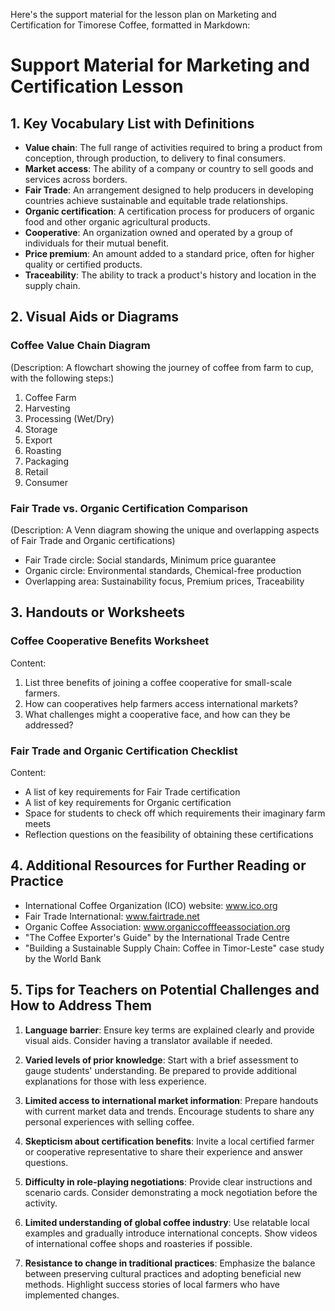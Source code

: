 Here's the support material for the lesson plan on Marketing and Certification for Timorese Coffee, formatted in Markdown:

# Support Material for Marketing and Certification Lesson

## 1. Key Vocabulary List with Definitions

- **Value chain**: The full range of activities required to bring a product from conception, through production, to delivery to final consumers.
- **Market access**: The ability of a company or country to sell goods and services across borders.
- **Fair Trade**: An arrangement designed to help producers in developing countries achieve sustainable and equitable trade relationships.
- **Organic certification**: A certification process for producers of organic food and other organic agricultural products.
- **Cooperative**: An organization owned and operated by a group of individuals for their mutual benefit.
- **Price premium**: An amount added to a standard price, often for higher quality or certified products.
- **Traceability**: The ability to track a product's history and location in the supply chain.

## 2. Visual Aids or Diagrams

### Coffee Value Chain Diagram
(Description: A flowchart showing the journey of coffee from farm to cup, with the following steps:)
1. Coffee Farm
2. Harvesting
3. Processing (Wet/Dry)
4. Storage
5. Export
6. Roasting
7. Packaging
8. Retail
9. Consumer

### Fair Trade vs. Organic Certification Comparison
(Description: A Venn diagram showing the unique and overlapping aspects of Fair Trade and Organic certifications)
- Fair Trade circle: Social standards, Minimum price guarantee
- Organic circle: Environmental standards, Chemical-free production
- Overlapping area: Sustainability focus, Premium prices, Traceability

## 3. Handouts or Worksheets

### Coffee Cooperative Benefits Worksheet
Content:
1. List three benefits of joining a coffee cooperative for small-scale farmers.
2. How can cooperatives help farmers access international markets?
3. What challenges might a cooperative face, and how can they be addressed?

### Fair Trade and Organic Certification Checklist
Content:
- A list of key requirements for Fair Trade certification
- A list of key requirements for Organic certification
- Space for students to check off which requirements their imaginary farm meets
- Reflection questions on the feasibility of obtaining these certifications

## 4. Additional Resources for Further Reading or Practice

- International Coffee Organization (ICO) website: www.ico.org
- Fair Trade International: www.fairtrade.net
- Organic Coffee Association: www.organiccofffeeassociation.org
- "The Coffee Exporter's Guide" by the International Trade Centre
- "Building a Sustainable Supply Chain: Coffee in Timor-Leste" case study by the World Bank

## 5. Tips for Teachers on Potential Challenges and How to Address Them

1. **Language barrier**: Ensure key terms are explained clearly and provide visual aids. Consider having a translator available if needed.

2. **Varied levels of prior knowledge**: Start with a brief assessment to gauge students' understanding. Be prepared to provide additional explanations for those with less experience.

3. **Limited access to international market information**: Prepare handouts with current market data and trends. Encourage students to share any personal experiences with selling coffee.

4. **Skepticism about certification benefits**: Invite a local certified farmer or cooperative representative to share their experience and answer questions.

5. **Difficulty in role-playing negotiations**: Provide clear instructions and scenario cards. Consider demonstrating a mock negotiation before the activity.

6. **Limited understanding of global coffee industry**: Use relatable local examples and gradually introduce international concepts. Show videos of international coffee shops and roasteries if possible.

7. **Resistance to change in traditional practices**: Emphasize the balance between preserving cultural practices and adopting beneficial new methods. Highlight success stories of local farmers who have implemented changes.